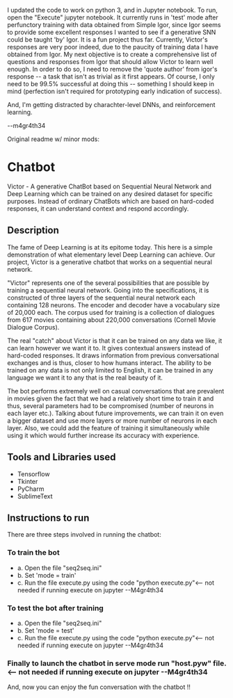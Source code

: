 I updated the code to work on python 3, and in Jupyter notebook.
To run, open the "Execute" jupyter notebook.  It currently runs in 'test' mode after perfunctory training with data obtained from Simple Igor, since Igor seems to provide some excellent responses I wanted to see if a generative SNN could be taught 'by' Igor.  It is a fun project thus far.  Currently, Victor's responses are very poor indeed, due to the paucity of training data I have obtained from Igor.  My next objective is to create a comprehensive list of questions and responses from Igor that should allow Victor to learn well enough.  In order to do so, I need to remove the 'quote author' from igor's response -- a task that isn't as trivial as it first appears.  Of course, I only need to be 99.5% successful at doing this -- something I should keep in mind (perfection isn't required for prototyping early indication of success).

And, I'm getting distracted by charachter-level DNNs, and reinforcement learning.

--m4gr4th34

Original readme w/ minor mods:

# Chatbot
Victor - A generative ChatBot based on Sequential Neural Network and Deep Learning which can be trained on any desired dataset for specific purposes. Instead of ordinary ChatBots which are based on hard-coded responses, it can understand context and respond accordingly.

## Description
The fame of Deep Learning is at its epitome today. This here is a simple demonstration of what elementary level Deep Learning can achieve.
Our project, Victor is a generative chatbot that works on a sequential neural network. 

"Victor" represents one of the several possibilities that are possible by training a sequential neural network. Going into the specifications, it is constructed of three layers of the sequential neural network each containing 128 neurons. The encoder and decoder have a vocabulary size of 20,000 each. The corpus used for training is a collection of dialogues from 617 movies containing about 220,000 conversations (Cornell Movie Dialogue Corpus).  

The real "catch" about Victor is that it can be trained on any data we like, it can learn however we want it to. It gives contextual answers instead of hard-coded responses. It draws information from previous conversational exchanges and is thus, closer to how humans interact. The ability to be trained on any data is not only limited to English, it can be trained in any language we want it to any that is the real beauty of it. 

The bot performs extremely well on casual conversations that are prevalent in movies given the fact that we had a relatively short time to train it and thus, several parameters had to be compromised (number of neurons in each layer etc.). Talking about future improvements, we can train it on even a bigger dataset and use more layers or more number of neurons in each layer. Also, we could add the feature of training it simultaneously while using it which would further increase its accuracy with experience.

## Tools and Libraries used

- Tensorflow
- Tkinter
- PyCharm
- SublimeText

## Instructions to run
There are three steps involved in running the chatbot:

### To train the bot 
- a. Open the file "seq2seq.ini" 
- b. Set 'mode = train' 
- c. Run the file execute.py using the code "python execute.py"<-- not needed if running execute on jupyter --M4gr4th34

### To test the bot after training
- a. Open the file "seq2seq.ini" 
- b. Set 'mode = test' 
- c. Run the file execute.py using the code "python execute.py"<-- not needed if running execute on jupyter --M4gr4th34

### Finally to launch the chatbot in serve mode run "host.pyw" file. <-- not needed if running execute on jupyter --M4gr4th34

And, now you can enjoy the fun conversation with the chatbot !!
